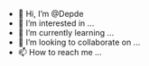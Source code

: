 - 👋 Hi, I’m @Depde
- 👀 I’m interested in ...
- 🌱 I’m currently learning ...
- 💞️ I’m looking to collaborate on ...
- 📫 How to reach me ...

<!---
Depde/Depde is a ✨ special ✨ repository because its `README.md` (this file) appears on your GitHub profile.
You can click the Preview link to take a look at your changes.
--->
